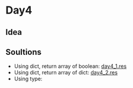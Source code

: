 # Day4

## Idea

## Soultions
* Using dict, return array of boolean: [day4_1.res](./day4_1.res)
* Using dict, return array of dict: [day4_2.res](./day4_2.res)
* Using type: 
